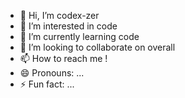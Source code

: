- 👋 Hi, I’m codex-zer
- 👀 I’m interested in code
- 🌱 I’m currently learning code
- 💞️ I’m looking to collaborate on overall
- 📫 How to reach me !
- 😄 Pronouns: ...
- ⚡ Fun fact: ...

<!---
codex-zer/codex-zer is a ✨ special ✨ repository because its `README.md` (this file) appears on your GitHub profile.
You can click the Preview link to take a look at your changes.
--->
